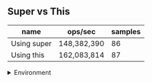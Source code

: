 ## Super vs This

|name|ops/sec|samples|
|-|-|-|
|Using super|148,382,390|86|
|Using this|162,083,814|87|


<details>
<summary>Environment</summary>

* __Machine:__ linux x64 | 2 vCPUs | 6.8GB Mem
* __Run:__ Tue Oct 10 2023 22:00:55 GMT+0000 (Coordinated Universal Time)
</details>

<!--
{"environment":{"platform":"linux","arch":"x64","cpus":2,"totalMemory":6.7597503662109375},"benchmarks":"[{\"timeStamp\":1696975249957,\"currentTarget\":{\"0\":{\"name\":\"Using super\",\"options\":{\"async\":false,\"defer\":false,\"delay\":0.005,\"initCount\":1,\"maxTime\":5,\"minSamples\":5,\"minTime\":0.05},\"async\":false,\"defer\":false,\"delay\":0.005,\"initCount\":1,\"maxTime\":5,\"minSamples\":5,\"minTime\":0.05,\"id\":1,\"stats\":{\"moe\":1.298358760417324e-10,\"rme\":1.9265357538933259,\"sem\":6.624279389884307e-11,\"deviation\":6.14310398693621e-10,\"mean\":6.7393442233993204e-9,\"sample\":[7.309034980464115e-9,7.3265065740678215e-9,9.47932146477286e-9,7.398170698785476e-9,8.116735472917616e-9,6.606352188546984e-9,7.0961166502045984e-9,6.5885121175974555e-9,7.1466243110588295e-9,6.907158255774309e-9,7.379842333507057e-9,7.0639729823858705e-9,6.856441026085688e-9,6.965577402087804e-9,7.768853565479718e-9,6.898683554072623e-9,7.142917431320036e-9,6.602239138211039e-9,6.633583824848655e-9,6.877188995592898e-9,9.597437785234645e-9,6.98327352544421e-9,6.4354835861237595e-9,6.651898694774792e-9,7.634426024765876e-9,7.2902761859131834e-9,6.844944998246037e-9,6.582637687976075e-9,6.260660351230085e-9,6.307508210799214e-9,6.253594267028484e-9,6.495873945457653e-9,6.6571100699653565e-9,6.3553549060465566e-9,6.501312174129859e-9,6.5536229249805344e-9,6.241928482872188e-9,6.962996220948371e-9,7.485894467214883e-9,6.37889598322548e-9,6.472961764816864e-9,6.479435823081292e-9,6.479090546550552e-9,6.677975254031041e-9,6.820417853657502e-9,6.859188585355195e-9,6.468596236337839e-9,6.438605763503827e-9,6.867721971499396e-9,6.802771386736597e-9,6.440554232954622e-9,6.4529352327817376e-9,6.704019462744785e-9,6.849631577610396e-9,6.613862951359662e-9,6.855156002102241e-9,6.5684455231321706e-9,6.9371368584916196e-9,7.161239577273011e-9,6.974341391183265e-9,6.75107707780634e-9,6.448594490225098e-9,6.175017097353924e-9,6.963427816611797e-9,6.037267267564764e-9,6.004371683446052e-9,6.448224011805825e-9,5.984641398900508e-9,6.001244533903732e-9,6.6721553711120845e-9,6.686585972681365e-9,6.209038369289386e-9,6.709085336210948e-9,6.365304538413034e-9,6.117166893225866e-9,6.096995107681962e-9,7.35900082559135e-9,6.338639501365263e-9,6.320819045820738e-9,6.5325040339632315e-9,6.154120849052134e-9,6.0348801305095574e-9,6.172920030789294e-9,6.3983554057971865e-9,6.032421259985842e-9,6.006693707871841e-9],\"variance\":3.7737726594311554e-19},\"times\":{\"cycle\":0.05674022385285473,\"elapsed\":5.709,\"period\":6.7393442233993204e-9,\"timeStamp\":1696975244247},\"running\":false,\"count\":8419250,\"cycles\":10,\"hz\":148382389.5695894},\"1\":{\"name\":\"Using this\",\"options\":{\"async\":false,\"defer\":false,\"delay\":0.005,\"initCount\":1,\"maxTime\":5,\"minSamples\":5,\"minTime\":0.05},\"async\":false,\"defer\":false,\"delay\":0.005,\"initCount\":1,\"maxTime\":5,\"minSamples\":5,\"minTime\":0.05,\"id\":2,\"stats\":{\"moe\":1.0756341144342354e-10,\"rme\":1.7434287955618455,\"sem\":5.4879291552767115e-11,\"deviation\":5.11879954477634e-10,\"mean\":6.169647519717584e-9,\"sample\":[6.334621018452527e-9,6.037322489148617e-9,6.208409969625091e-9,6.300057338911432e-9,5.808046379057591e-9,6.496131737915874e-9,7.1098332699388274e-9,5.938994480101521e-9,5.6724520181195845e-9,5.833962247099623e-9,6.0196591846186866e-9,6.761057013431538e-9,5.874472622934153e-9,5.7379847045400634e-9,5.916598398156412e-9,6.149312608022774e-9,6.2012665634919736e-9,6.698099928832055e-9,6.8351074861900294e-9,6.563091851835116e-9,5.96448561390825e-9,5.787374354687482e-9,5.648734111523948e-9,5.708396539019513e-9,5.998483848985884e-9,5.919161951790841e-9,5.880628803211295e-9,5.63292359180125e-9,5.635066871887147e-9,5.733183902542639e-9,6.1289735987525195e-9,5.891344979225298e-9,5.843879757734508e-9,6.147589424240755e-9,5.921585751232518e-9,5.906067083847572e-9,5.6846079366107046e-9,5.941301212595409e-9,5.651337331145581e-9,5.997574966273158e-9,5.795539428061428e-9,5.847122785902803e-9,5.653918221426495e-9,5.880976647212462e-9,5.7130196102105e-9,5.6730614233035956e-9,5.716644032494913e-9,6.4590192078335365e-9,6.124260761367682e-9,6.104769827697157e-9,7.808398323122616e-9,6.096903840545617e-9,5.8741879665948575e-9,6.164724107530474e-9,5.9554846078468446e-9,5.869598445518821e-9,5.720100143165858e-9,5.672029112074327e-9,5.8282152202845565e-9,5.677291767396492e-9,5.8330627069601675e-9,5.6701102474730534e-9,5.879394518045867e-9,5.791967967831387e-9,6.6063648046502475e-9,6.059033390892165e-9,6.328362156323114e-9,7.2065812982682645e-9,5.966773604385348e-9,5.901980702288062e-9,5.9087065465699724e-9,5.869814333215029e-9,5.822495206204729e-9,6.988720092288624e-9,6.617427141549282e-9,6.311956935566162e-9,7.615145733732598e-9,7.596260721870557e-9,7.062947196943999e-9,7.162533924608291e-9,7.007257147941757e-9,6.8237484544786094e-9,6.619244906974732e-9,6.5445016467047225e-9,6.81248246052728e-9,6.748466372630018e-9,6.849545575474799e-9],\"variance\":2.620210877960247e-19},\"times\":{\"cycle\":0.054984151651271414,\"elapsed\":5.451,\"period\":6.169647519717584e-9,\"timeStamp\":1696975249971},\"running\":false,\"count\":8912041,\"cycles\":6,\"hz\":162083813.83281603},\"options\":{},\"events\":{\"start\":[null],\"cycle\":[null,null],\"complete\":[null,null]},\"length\":2,\"running\":false},\"type\":\"cycle\",\"target\":{\"name\":\"Using super\",\"options\":{\"async\":false,\"defer\":false,\"delay\":0.005,\"initCount\":1,\"maxTime\":5,\"minSamples\":5,\"minTime\":0.05},\"async\":false,\"defer\":false,\"delay\":0.005,\"initCount\":1,\"maxTime\":5,\"minSamples\":5,\"minTime\":0.05,\"id\":1,\"stats\":{\"moe\":1.298358760417324e-10,\"rme\":1.9265357538933259,\"sem\":6.624279389884307e-11,\"deviation\":6.14310398693621e-10,\"mean\":6.7393442233993204e-9,\"sample\":[7.309034980464115e-9,7.3265065740678215e-9,9.47932146477286e-9,7.398170698785476e-9,8.116735472917616e-9,6.606352188546984e-9,7.0961166502045984e-9,6.5885121175974555e-9,7.1466243110588295e-9,6.907158255774309e-9,7.379842333507057e-9,7.0639729823858705e-9,6.856441026085688e-9,6.965577402087804e-9,7.768853565479718e-9,6.898683554072623e-9,7.142917431320036e-9,6.602239138211039e-9,6.633583824848655e-9,6.877188995592898e-9,9.597437785234645e-9,6.98327352544421e-9,6.4354835861237595e-9,6.651898694774792e-9,7.634426024765876e-9,7.2902761859131834e-9,6.844944998246037e-9,6.582637687976075e-9,6.260660351230085e-9,6.307508210799214e-9,6.253594267028484e-9,6.495873945457653e-9,6.6571100699653565e-9,6.3553549060465566e-9,6.501312174129859e-9,6.5536229249805344e-9,6.241928482872188e-9,6.962996220948371e-9,7.485894467214883e-9,6.37889598322548e-9,6.472961764816864e-9,6.479435823081292e-9,6.479090546550552e-9,6.677975254031041e-9,6.820417853657502e-9,6.859188585355195e-9,6.468596236337839e-9,6.438605763503827e-9,6.867721971499396e-9,6.802771386736597e-9,6.440554232954622e-9,6.4529352327817376e-9,6.704019462744785e-9,6.849631577610396e-9,6.613862951359662e-9,6.855156002102241e-9,6.5684455231321706e-9,6.9371368584916196e-9,7.161239577273011e-9,6.974341391183265e-9,6.75107707780634e-9,6.448594490225098e-9,6.175017097353924e-9,6.963427816611797e-9,6.037267267564764e-9,6.004371683446052e-9,6.448224011805825e-9,5.984641398900508e-9,6.001244533903732e-9,6.6721553711120845e-9,6.686585972681365e-9,6.209038369289386e-9,6.709085336210948e-9,6.365304538413034e-9,6.117166893225866e-9,6.096995107681962e-9,7.35900082559135e-9,6.338639501365263e-9,6.320819045820738e-9,6.5325040339632315e-9,6.154120849052134e-9,6.0348801305095574e-9,6.172920030789294e-9,6.3983554057971865e-9,6.032421259985842e-9,6.006693707871841e-9],\"variance\":3.7737726594311554e-19},\"times\":{\"cycle\":0.05674022385285473,\"elapsed\":5.709,\"period\":6.7393442233993204e-9,\"timeStamp\":1696975244247},\"running\":false,\"count\":8419250,\"cycles\":10,\"hz\":148382389.5695894},\"aborted\":false},{\"timeStamp\":1696975255422,\"currentTarget\":{\"0\":{\"name\":\"Using super\",\"options\":{\"async\":false,\"defer\":false,\"delay\":0.005,\"initCount\":1,\"maxTime\":5,\"minSamples\":5,\"minTime\":0.05},\"async\":false,\"defer\":false,\"delay\":0.005,\"initCount\":1,\"maxTime\":5,\"minSamples\":5,\"minTime\":0.05,\"id\":1,\"stats\":{\"moe\":1.298358760417324e-10,\"rme\":1.9265357538933259,\"sem\":6.624279389884307e-11,\"deviation\":6.14310398693621e-10,\"mean\":6.7393442233993204e-9,\"sample\":[7.309034980464115e-9,7.3265065740678215e-9,9.47932146477286e-9,7.398170698785476e-9,8.116735472917616e-9,6.606352188546984e-9,7.0961166502045984e-9,6.5885121175974555e-9,7.1466243110588295e-9,6.907158255774309e-9,7.379842333507057e-9,7.0639729823858705e-9,6.856441026085688e-9,6.965577402087804e-9,7.768853565479718e-9,6.898683554072623e-9,7.142917431320036e-9,6.602239138211039e-9,6.633583824848655e-9,6.877188995592898e-9,9.597437785234645e-9,6.98327352544421e-9,6.4354835861237595e-9,6.651898694774792e-9,7.634426024765876e-9,7.2902761859131834e-9,6.844944998246037e-9,6.582637687976075e-9,6.260660351230085e-9,6.307508210799214e-9,6.253594267028484e-9,6.495873945457653e-9,6.6571100699653565e-9,6.3553549060465566e-9,6.501312174129859e-9,6.5536229249805344e-9,6.241928482872188e-9,6.962996220948371e-9,7.485894467214883e-9,6.37889598322548e-9,6.472961764816864e-9,6.479435823081292e-9,6.479090546550552e-9,6.677975254031041e-9,6.820417853657502e-9,6.859188585355195e-9,6.468596236337839e-9,6.438605763503827e-9,6.867721971499396e-9,6.802771386736597e-9,6.440554232954622e-9,6.4529352327817376e-9,6.704019462744785e-9,6.849631577610396e-9,6.613862951359662e-9,6.855156002102241e-9,6.5684455231321706e-9,6.9371368584916196e-9,7.161239577273011e-9,6.974341391183265e-9,6.75107707780634e-9,6.448594490225098e-9,6.175017097353924e-9,6.963427816611797e-9,6.037267267564764e-9,6.004371683446052e-9,6.448224011805825e-9,5.984641398900508e-9,6.001244533903732e-9,6.6721553711120845e-9,6.686585972681365e-9,6.209038369289386e-9,6.709085336210948e-9,6.365304538413034e-9,6.117166893225866e-9,6.096995107681962e-9,7.35900082559135e-9,6.338639501365263e-9,6.320819045820738e-9,6.5325040339632315e-9,6.154120849052134e-9,6.0348801305095574e-9,6.172920030789294e-9,6.3983554057971865e-9,6.032421259985842e-9,6.006693707871841e-9],\"variance\":3.7737726594311554e-19},\"times\":{\"cycle\":0.05674022385285473,\"elapsed\":5.709,\"period\":6.7393442233993204e-9,\"timeStamp\":1696975244247},\"running\":false,\"count\":8419250,\"cycles\":10,\"hz\":148382389.5695894},\"1\":{\"name\":\"Using this\",\"options\":{\"async\":false,\"defer\":false,\"delay\":0.005,\"initCount\":1,\"maxTime\":5,\"minSamples\":5,\"minTime\":0.05},\"async\":false,\"defer\":false,\"delay\":0.005,\"initCount\":1,\"maxTime\":5,\"minSamples\":5,\"minTime\":0.05,\"id\":2,\"stats\":{\"moe\":1.0756341144342354e-10,\"rme\":1.7434287955618455,\"sem\":5.4879291552767115e-11,\"deviation\":5.11879954477634e-10,\"mean\":6.169647519717584e-9,\"sample\":[6.334621018452527e-9,6.037322489148617e-9,6.208409969625091e-9,6.300057338911432e-9,5.808046379057591e-9,6.496131737915874e-9,7.1098332699388274e-9,5.938994480101521e-9,5.6724520181195845e-9,5.833962247099623e-9,6.0196591846186866e-9,6.761057013431538e-9,5.874472622934153e-9,5.7379847045400634e-9,5.916598398156412e-9,6.149312608022774e-9,6.2012665634919736e-9,6.698099928832055e-9,6.8351074861900294e-9,6.563091851835116e-9,5.96448561390825e-9,5.787374354687482e-9,5.648734111523948e-9,5.708396539019513e-9,5.998483848985884e-9,5.919161951790841e-9,5.880628803211295e-9,5.63292359180125e-9,5.635066871887147e-9,5.733183902542639e-9,6.1289735987525195e-9,5.891344979225298e-9,5.843879757734508e-9,6.147589424240755e-9,5.921585751232518e-9,5.906067083847572e-9,5.6846079366107046e-9,5.941301212595409e-9,5.651337331145581e-9,5.997574966273158e-9,5.795539428061428e-9,5.847122785902803e-9,5.653918221426495e-9,5.880976647212462e-9,5.7130196102105e-9,5.6730614233035956e-9,5.716644032494913e-9,6.4590192078335365e-9,6.124260761367682e-9,6.104769827697157e-9,7.808398323122616e-9,6.096903840545617e-9,5.8741879665948575e-9,6.164724107530474e-9,5.9554846078468446e-9,5.869598445518821e-9,5.720100143165858e-9,5.672029112074327e-9,5.8282152202845565e-9,5.677291767396492e-9,5.8330627069601675e-9,5.6701102474730534e-9,5.879394518045867e-9,5.791967967831387e-9,6.6063648046502475e-9,6.059033390892165e-9,6.328362156323114e-9,7.2065812982682645e-9,5.966773604385348e-9,5.901980702288062e-9,5.9087065465699724e-9,5.869814333215029e-9,5.822495206204729e-9,6.988720092288624e-9,6.617427141549282e-9,6.311956935566162e-9,7.615145733732598e-9,7.596260721870557e-9,7.062947196943999e-9,7.162533924608291e-9,7.007257147941757e-9,6.8237484544786094e-9,6.619244906974732e-9,6.5445016467047225e-9,6.81248246052728e-9,6.748466372630018e-9,6.849545575474799e-9],\"variance\":2.620210877960247e-19},\"times\":{\"cycle\":0.054984151651271414,\"elapsed\":5.451,\"period\":6.169647519717584e-9,\"timeStamp\":1696975249971},\"running\":false,\"count\":8912041,\"cycles\":6,\"hz\":162083813.83281603},\"options\":{},\"events\":{\"start\":[null],\"cycle\":[null,null],\"complete\":[null,null]},\"length\":2,\"running\":false},\"type\":\"cycle\",\"target\":{\"name\":\"Using this\",\"options\":{\"async\":false,\"defer\":false,\"delay\":0.005,\"initCount\":1,\"maxTime\":5,\"minSamples\":5,\"minTime\":0.05},\"async\":false,\"defer\":false,\"delay\":0.005,\"initCount\":1,\"maxTime\":5,\"minSamples\":5,\"minTime\":0.05,\"id\":2,\"stats\":{\"moe\":1.0756341144342354e-10,\"rme\":1.7434287955618455,\"sem\":5.4879291552767115e-11,\"deviation\":5.11879954477634e-10,\"mean\":6.169647519717584e-9,\"sample\":[6.334621018452527e-9,6.037322489148617e-9,6.208409969625091e-9,6.300057338911432e-9,5.808046379057591e-9,6.496131737915874e-9,7.1098332699388274e-9,5.938994480101521e-9,5.6724520181195845e-9,5.833962247099623e-9,6.0196591846186866e-9,6.761057013431538e-9,5.874472622934153e-9,5.7379847045400634e-9,5.916598398156412e-9,6.149312608022774e-9,6.2012665634919736e-9,6.698099928832055e-9,6.8351074861900294e-9,6.563091851835116e-9,5.96448561390825e-9,5.787374354687482e-9,5.648734111523948e-9,5.708396539019513e-9,5.998483848985884e-9,5.919161951790841e-9,5.880628803211295e-9,5.63292359180125e-9,5.635066871887147e-9,5.733183902542639e-9,6.1289735987525195e-9,5.891344979225298e-9,5.843879757734508e-9,6.147589424240755e-9,5.921585751232518e-9,5.906067083847572e-9,5.6846079366107046e-9,5.941301212595409e-9,5.651337331145581e-9,5.997574966273158e-9,5.795539428061428e-9,5.847122785902803e-9,5.653918221426495e-9,5.880976647212462e-9,5.7130196102105e-9,5.6730614233035956e-9,5.716644032494913e-9,6.4590192078335365e-9,6.124260761367682e-9,6.104769827697157e-9,7.808398323122616e-9,6.096903840545617e-9,5.8741879665948575e-9,6.164724107530474e-9,5.9554846078468446e-9,5.869598445518821e-9,5.720100143165858e-9,5.672029112074327e-9,5.8282152202845565e-9,5.677291767396492e-9,5.8330627069601675e-9,5.6701102474730534e-9,5.879394518045867e-9,5.791967967831387e-9,6.6063648046502475e-9,6.059033390892165e-9,6.328362156323114e-9,7.2065812982682645e-9,5.966773604385348e-9,5.901980702288062e-9,5.9087065465699724e-9,5.869814333215029e-9,5.822495206204729e-9,6.988720092288624e-9,6.617427141549282e-9,6.311956935566162e-9,7.615145733732598e-9,7.596260721870557e-9,7.062947196943999e-9,7.162533924608291e-9,7.007257147941757e-9,6.8237484544786094e-9,6.619244906974732e-9,6.5445016467047225e-9,6.81248246052728e-9,6.748466372630018e-9,6.849545575474799e-9],\"variance\":2.620210877960247e-19},\"times\":{\"cycle\":0.054984151651271414,\"elapsed\":5.451,\"period\":6.169647519717584e-9,\"timeStamp\":1696975249971},\"running\":false,\"count\":8912041,\"cycles\":6,\"hz\":162083813.83281603},\"aborted\":false}]"}-->
